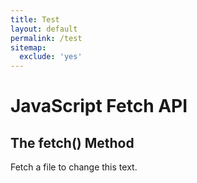 ```yaml
---
title: Test
layout: default
permalink: /test
sitemap:
  exclude: 'yes'
---
```


# JavaScript Fetch API
## The fetch() Method
<p id="demo">Fetch a file to change this text.</p>

<script>
getText("https://aa.usno.navy.mil/api/moon/phases/date?date=2022-05-03&nump=52");

async function getText(file) {
  let myObject = await fetch(file);
  let myText = await JSON.parse(myObject);
  document.getElementById("demo").innerHTML = myText.apiversion;
}
</script>
